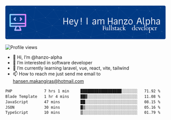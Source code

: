 ![Header](./github-header-image.png)

![Profile views](https://gpvc.arturio.dev/hanzo-alpha)

- 👋 Hi, I’m @hanzo-alpha
- 👀 I’m interested in software developer
- 🌱 I’m currently learning laravel, vue, react, vite, tailwind
- 📫 How to reach me just send me email to hansen.makangiras@hotmail.com 

<!---
hanzo-alpha/hanzo-alpha is a ✨ special ✨ repository because its `README.md` (this file) appears on your GitHub profile.
You can click the Preview link to take a look at your changes.
--->

<!--START_SECTION:waka-->

```txt
PHP              7 hrs 1 min     ██████████████████░░░░░░░   71.92 %
Blade Template   1 hr 4 mins     ██▓░░░░░░░░░░░░░░░░░░░░░░   11.08 %
JavaScript       47 mins         ██░░░░░░░░░░░░░░░░░░░░░░░   08.15 %
JSON             30 mins         █▒░░░░░░░░░░░░░░░░░░░░░░░   05.16 %
TypeScript       10 mins         ▒░░░░░░░░░░░░░░░░░░░░░░░░   01.79 %
```

<!--END_SECTION:waka-->
